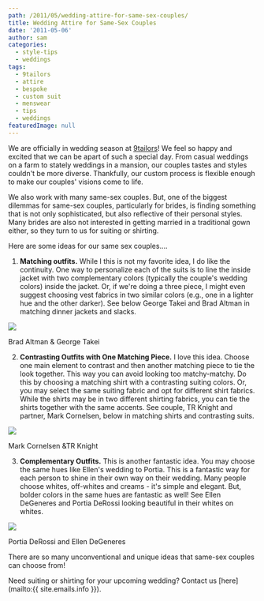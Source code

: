 ```yaml
---
path: /2011/05/wedding-attire-for-same-sex-couples/
title: Wedding Attire for Same-Sex Couples
date: '2011-05-06'
author: sam
categories:
  - style-tips
  - weddings
tags:
  - 9tailors
  - attire
  - bespoke
  - custom suit
  - menswear
  - tips
  - weddings
featuredImage: null
---
```

We are officially in wedding season at [9tailors](http://9tailors.com/)! We feel so happy and excited that we can be apart of such a special day. From casual weddings on a farm to stately weddings in a mansion, our couples tastes and styles couldn't be more diverse. Thankfully, our custom process is flexible enough to make our couples' visions come to life.

We also work with many same-sex couples. But, one of the biggest dilemmas for same-sex couples, particularly for brides, is finding something that is not only sophisticated, but also reflective of their personal styles. Many brides are also not interested in getting married in a traditional gown either, so they turn to us for suiting or shirting.

Here are some ideas for our same sex couples....

1) **Matching outfits.** While I this is not my favorite idea, I do like the continuity. One way to personalize each of the suits is to line the inside jacket with two complementary colors (typically the couple's wedding colors) inside the jacket. Or, if we're doing a three piece, I might even suggest choosing vest fabrics in two similar colors (e.g., one in a lighter hue and the other darker). See below George Takei and Brad Altman in matching dinner jackets and slacks.

[![](http://dev.hollywire.com/wp-content/uploads/2008/09/george-takei-wedding-2.jpg)](http://dev.hollywire.com/wp-content/uploads/2008/09/george-takei-wedding-2.jpg)

Brad Altman & George Takei

2) **Contrasting Outfits with One Matching Piece.** I love this idea. Choose one main element to contrast and then another matching piece to tie the look together. This way you can avoid looking too matchy-matchy. Do this by choosing a matching shirt with a contrasting suiting colors. Or, you may select the same suiting fabric and opt for different shirt fabrics. While the shirts may be in two different shirting fabrics, you can tie the shirts together with the same accents. See couple, TR Knight and partner, Mark Cornelsen, below in matching shirts and contrasting suits.

[![](http://www.accesshollywood.com/content/images/70/230x306/70049_tr-knight-and-mark-cornelsen-at-the-chrysalis-butterfly-ball.jpg)](http://www.accesshollywood.com/content/images/70/230x306/70049_tr-knight-and-mark-cornelsen-at-the-chrysalis-butterfly-ball.jpg)

Mark Cornelsen &TR Knight

3) **Complementary Outfits.** This is another fantastic idea. You may choose the same hues like Ellen's wedding to Portia. This is a fantastic way for each person to shine in their own way on their wedding. Many people choose whites, off-whites and creams - it's simple and elegant. But, bolder colors in the same hues are fantastic as well! See Ellen DeGeneres and Portia DeRossi looking beautiful in their whites on whites.

[![](http://tengossip.com/wp-content/uploads/2008/08/ellen_portia_album.jpg)](http://tengossip.com/wp-content/uploads/2008/08/ellen_portia_album.jpg)

Portia DeRossi and Ellen DeGeneres

There are so many unconventional and unique ideas that same-sex couples can choose from!

Need suiting or shirting for your upcoming wedding? Contact us [here](mailto:{{ site.emails.info }}).